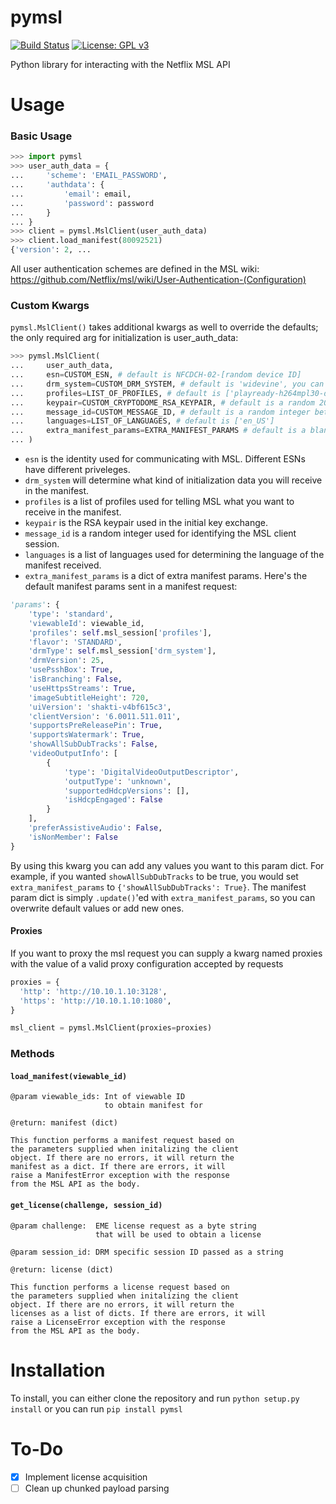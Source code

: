 # pymsl
[![Build Status](https://travis-ci.com/truedread/pymsl.svg?branch=master)](https://travis-ci.com/truedread/pymsl)
[![License: GPL v3](https://img.shields.io/badge/License-GPL%20v3-blue.svg)](https://www.gnu.org/licenses/gpl-3.0)

Python library for interacting with the Netflix MSL API

# Usage

### Basic Usage

```python
>>> import pymsl
>>> user_auth_data = {
...     'scheme': 'EMAIL_PASSWORD',
...     'authdata': {
...         'email': email,
...         'password': password
...     }
... }
>>> client = pymsl.MslClient(user_auth_data)
>>> client.load_manifest(80092521)
{'version': 2, ...
```

All user authentication schemes are defined in the MSL wiki: https://github.com/Netflix/msl/wiki/User-Authentication-(Configuration)

### Custom Kwargs

`pymsl.MslClient()` takes additional kwargs as well to override the defaults; the only required arg for initialization is user_auth_data:

```python
>>> pymsl.MslClient(
...     user_auth_data,
...     esn=CUSTOM_ESN, # default is NFCDCH-02-[random device ID]
...     drm_system=CUSTOM_DRM_SYSTEM, # default is 'widevine', you can use 'playready', 'fps', etc.
...     profiles=LIST_OF_PROFILES, # default is ['playready-h264mpl30-dash', 'playready-h264mpl31-dash', 'playready-h264mpl40-dash', 'heaac-2-dash', 'simplesdh', 'nflx-cmisc', 'BIF240', 'BIF320']
...     keypair=CUSTOM_CRYPTODOME_RSA_KEYPAIR, # default is a random 2048-bit keypair
...     message_id=CUSTOM_MESSAGE_ID, # default is a random integer between 0 and 2^52
...     languages=LIST_OF_LANGUAGES, # default is ['en_US']
...     extra_manifest_params=EXTRA_MANIFEST_PARAMS # default is a blank dict
... )
```

- `esn` is the identity used for communicating with MSL. Different ESNs have different priveleges.
- `drm_system` will determine what kind of initialization data you will receive in the manifest.
- `profiles` is a list of profiles used for telling MSL what you want to receive in the manifest.
- `keypair` is the RSA keypair used in the initial key exchange.
- `message_id` is a random integer used for identifying the MSL client session.
- `languages` is a list of languages used for determining the language of the manifest received.
- `extra_manifest_params` is a dict of extra manifest params. Here's the default manifest params sent in a manifest request:

```python
'params': {
    'type': 'standard',
    'viewableId': viewable_id,
    'profiles': self.msl_session['profiles'],
    'flavor': 'STANDARD',
    'drmType': self.msl_session['drm_system'],
    'drmVersion': 25,
    'usePsshBox': True,
    'isBranching': False,
    'useHttpsStreams': True,
    'imageSubtitleHeight': 720,
    'uiVersion': 'shakti-v4bf615c3',
    'clientVersion': '6.0011.511.011',
    'supportsPreReleasePin': True,
    'supportsWatermark': True,
    'showAllSubDubTracks': False,
    'videoOutputInfo': [
        {
            'type': 'DigitalVideoOutputDescriptor',
            'outputType': 'unknown',
            'supportedHdcpVersions': [],
            'isHdcpEngaged': False
        }
    ],
    'preferAssistiveAudio': False,
    'isNonMember': False
}
```

By using this kwarg you can add any values you want to this param dict. For example, if you wanted `showAllSubDubTracks` to be true, you would set `extra_manifest_params` to `{'showAllSubDubTracks': True}`. The manifest param dict is simply `.update()`'ed with `extra_manifest_params`, so you can overwrite default values or add new ones.

#### Proxies
If you want to proxy the msl request you can supply a kwarg named proxies with the value of a valid proxy configuration accepted by requests

```python
proxies = {
  'http': 'http://10.10.1.10:3128',
  'https': 'http://10.10.1.10:1080',
}

msl_client = pymsl.MslClient(proxies=proxies)
```

### Methods

#### `load_manifest(viewable_id)`

```
@param viewable_ids: Int of viewable ID
                     to obtain manifest for

@return: manifest (dict)

This function performs a manifest request based on
the parameters supplied when initalizing the client
object. If there are no errors, it will return the
manifest as a dict. If there are errors, it will
raise a ManifestError exception with the response
from the MSL API as the body.
```

#### `get_license(challenge, session_id)`

```
@param challenge:  EME license request as a byte string
                   that will be used to obtain a license

@param session_id: DRM specific session ID passed as a string

@return: license (dict)

This function performs a license request based on
the parameters supplied when initalizing the client
object. If there are no errors, it will return the
licenses as a list of dicts. If there are errors, it will
raise a LicenseError exception with the response
from the MSL API as the body.
```

# Installation

To install, you can either clone the repository and run `python setup.py install` or you can run `pip install pymsl`

# To-Do

- [x] Implement license acquisition
- [ ] Clean up chunked payload parsing
